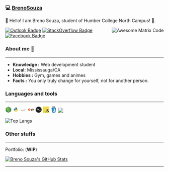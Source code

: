 ### 💻 [BrenoSouza](https://github.com/letscode24)

👋 Hello! I am Breno Souza, student of Humber College North Campus! 🚀. 

<img src = 'https://i.redd.it/drkddlcuyrl41.png' alt = 'Awesome Matrix Code' align='right'/>

[![Outlook Badge](https://img.shields.io/badge/breno_jzph@hotmail.com-0078D4?style=for-the-badge&logo=microsoft-outlook&logoColor=white)](mailto:breno_jzph@hotmail.com)
[![StackOverflow Badge](https://img.shields.io/badge/BrenoSouza-FE7A16?logo=stack-overflow&logoColor=white&style=for-the-badge)](https://stackoverflow.com/users/23215712/breno-souza)
[![Facebook Badge](https://img.shields.io/badge/Breenojs-Connect-brightgreen?style=for-the-badge&labelColor=black&logo=facebook)](facebook.com/breenojs)



### About me 🍃

----

-  **Knowledge :** Web development student
-  **Local:** Mississauga/CA
-  **Hobbies :** Gym, games and animes
-  **Facts :** You only truly change for yourself, not for another person.

### Languages and tools

----

<code><img height="20" src="https://raw.githubusercontent.com/github/explore/80688e429a7d4ef2fca1e82350fe8e3517d3494d/topics/nodejs/nodejs.png"></code>
<code><img height="20" src="https://raw.githubusercontent.com/github/explore/80688e429a7d4ef2fca1e82350fe8e3517d3494d/topics/python/python.png"></code>
<code><img height="20" src="https://raw.githubusercontent.com/github/explore/80688e429a7d4ef2fca1e82350fe8e3517d3494d/topics/mysql/mysql.png"></code>
<code><img height="20" src="https://raw.githubusercontent.com/github/explore/80688e429a7d4ef2fca1e82350fe8e3517d3494d/topics/git/git.png"></code>
<code><img height="20" src="https://raw.githubusercontent.com/github/explore/80688e429a7d4ef2fca1e82350fe8e3517d3494d/topics/terminal/terminal.png"></code>
<code><img height="20" src="https://raw.githubusercontent.com/github/explore/80688e429a7d4ef2fca1e82350fe8e3517d3494d/topics/javascript/javascript.png"></code>
<code><img height="20" src="https://raw.githubusercontent.com/github/explore/80688e429a7d4ef2fca1e82350fe8e3517d3494d/topics/css/css.png"></code>
<code><img src = 'https://github.com/MarikIshtar007/MarikIshtar007/blob/master/images/html.svg' width='20'/></code>

![Top Langs](https://github-readme-stats.vercel.app/api/top-langs/?username=letscode24&layout=compact&cache_seconds=14400)

### Other stuffs

----

Portfolio: (<b>WIP</b>)

[![Breno Souza's GitHub Stats](https://github-readme-stats.vercel.app/api?username=letscode24&count_private=true&cache_seconds=14400&show_icons=true&theme=radical)](https://github.com/letscode24)

----
